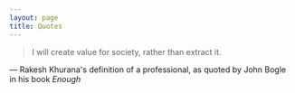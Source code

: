 ```yaml
---
layout: page
title: Quotes
---
```


> I will create value for society, rather than extract it.

— Rakesh Khurana's definition of a professional, as quoted by John Bogle in his book _Enough_
